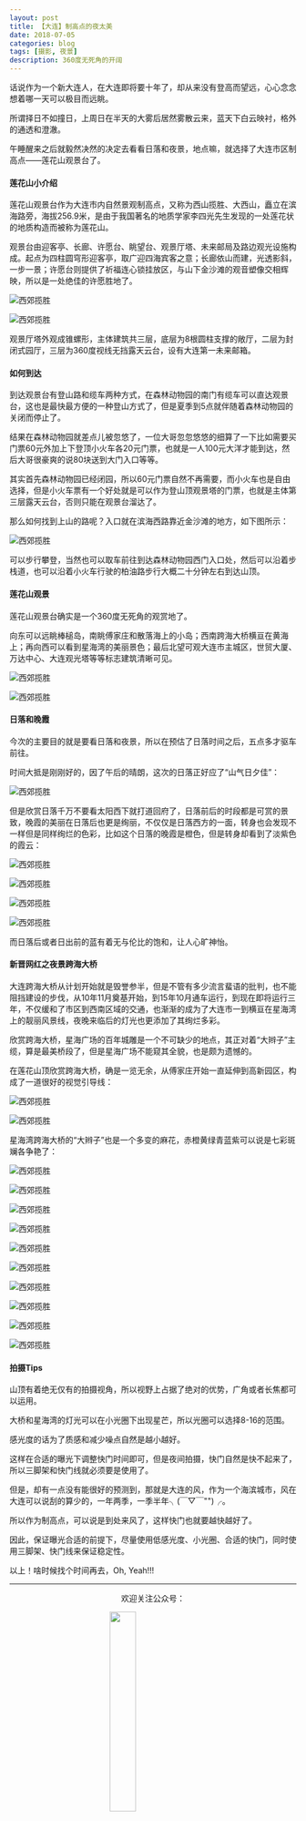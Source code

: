 ```yaml
---
layout: post
title: 【大连】制高点的夜太美
date: 2018-07-05
categories: blog
tags: [摄影, 夜景]
description: 360度无死角的开阔
---
```


<style>
img{
  display:block;
  margin:0
  auto;
}
</style>

<meta name="referrer" content="never">

话说作为一个新大连人，在大连即将要十年了，却从来没有登高而望远，心心念念想着哪一天可以极目而远眺。

所谓择日不如撞日，上周日在半天的大雾后居然雾散云来，蓝天下白云映衬，格外的通透和澄澈。

午睡醒来之后就毅然决然的决定去看看日落和夜景，地点嘛，就选择了大连市区制高点——莲花山观景台了。

#### 莲花山小介绍

莲花山观景台作为大连市内自然景观制高点，又称为西山揽胜、大西山，矗立在滨海路旁，海拔256.9米，是由于我国著名的地质学家李四光先生发现的一处莲花状的地质构造而被称为莲花山。

观景台由迎客亭、长廊、许愿台、眺望台、观景厅塔、未来邮局及路边观光设施构成。起点为四柱圆穹形迎客亭，取广迎四海宾客之意；长廊依山而建，光透影斜，一步一景；许愿台则提供了祈福连心锁挂放区，与山下金沙滩的观音塑像交相辉映，所以是一处绝佳的许愿胜地了。

![西郊揽胜][1]

![西郊揽胜][2]

观景厅塔外观成锥螺形，主体建筑共三层，底层为8根圆柱支撑的敞厅，二层为封闭式园厅，三层为360度视线无挡露天云台，设有大连第一未来邮箱。


#### 如何到达

到达观景台有登山路和缆车两种方式，在森林动物园的南门有缆车可以直达观景台，这也是最快最方便的一种登山方式了，但是夏季到5点就伴随着森林动物园的关闭而停止了。

结果在森林动物园就差点儿被忽悠了，一位大哥忽忽悠悠的细算了一下比如需要买门票60元外加上下登顶小火车各20元门票，也就是一人100元大洋才能到达，然后大哥很豪爽的说80块送到大门入口等等。

其实首先森林动物园已经闭园，所以60元门票自然不再需要，而小火车也是自由选择，但是小火车票有一个好处就是可以作为登山顶观景塔的门票，也就是主体第三层露天云台，否则只能在观景台溜达了。

那么如何找到上山的路呢？入口就在滨海西路靠近金沙滩的地方，如下图所示：

![西郊揽胜][3]

可以步行攀登，当然也可以取车前往到达森林动物园西门入口处，然后可以沿着步栈道，也可以沿着小火车行驶的柏油路步行大概二十分钟左右到达山顶。


#### 莲花山观景

莲花山观景台确实是一个360度无死角的观赏地了。

向东可以远眺棒槌岛，南眺傅家庄和散落海上的小岛；西南跨海大桥横亘在黄海上；再向西可以看到星海湾的美丽景色；最后北望可观大连市主城区，世贸大厦、万达中心、大连观光塔等等标志建筑清晰可见。

![西郊揽胜][4]

![西郊揽胜][5]


#### 日落和晚霞

今次的主要目的就是要看日落和夜景，所以在预估了日落时间之后，五点多才驱车前往。

时间大抵是刚刚好的，因了午后的晴朗，这次的日落正好应了“山气日夕佳”：

![西郊揽胜][6]

但是欣赏日落千万不要看太阳西下就打道回府了，日落前后的时段都是可赏的景致，晚霞的美丽在日落后也更是绚丽，不仅仅是日落西方的一面，转身也会发现不一样但是同样绚烂的色彩，比如这个日落的晚霞是橙色，但是转身却看到了淡紫色的霞云：

![西郊揽胜][7]

![西郊揽胜][8]

![西郊揽胜][9]

![西郊揽胜][10]

而日落后或者日出前的蓝有着无与伦比的饱和，让人心旷神怡。


#### 新晋网红之夜景跨海大桥

大连跨海大桥从计划开始就是毁誉参半，但是不管有多少流言蜚语的批判，也不能阻挡建设的步伐，从10年11月奠基开始，到15年10月通车运行，到现在即将运行三年，不仅缓和了市区到西南区域的交通，也渐渐的成为了大连市一到横亘在星海湾上的靓丽风景线，夜晚来临后的灯光也更添加了其绚烂多彩。

欣赏跨海大桥，星海广场的百年城雕是一个不可缺少的地点，其正对着“大辫子”主缆，算是最美桥段了，但是星海广场不能窥其全貌，也是颇为遗憾的。

在莲花山顶欣赏跨海大桥，确是一览无余，从傅家庄开始一直延伸到高新园区，构成了一道很好的视觉引导线：

![西郊揽胜][11]

![西郊揽胜][12]

星海湾跨海大桥的“大辫子”也是一个多变的麻花，赤橙黄绿青蓝紫可以说是七彩斑斓各争艳了：

![西郊揽胜][13]

![西郊揽胜][14]

![西郊揽胜][15]

![西郊揽胜][16]

![西郊揽胜][17]

![西郊揽胜][18]

![西郊揽胜][19]

![西郊揽胜][20]

![西郊揽胜][21]

![西郊揽胜][22]


#### 拍摄Tips

山顶有着绝无仅有的拍摄视角，所以视野上占据了绝对的优势，广角或者长焦都可以运用。

大桥和星海湾的灯光可以在小光圈下出现星芒，所以光圈可以选择8-16的范围。

感光度的话为了质感和减少噪点自然是越小越好。

这样在合适的曝光下调整快门时间即可，但是夜间拍摄，快门自然是快不起来了，所以三脚架和快门线就必须要是使用了。

但是，却有一点没有能很好的预测到，那就是大连的风，作为一个海滨城市，风在大连可以说刮的算少的，一年两季，一季半年╮(￣▽￣"")╭。

所以作为制高点，可以说是到处来风了，这样快门也就要越快越好了。

因此，保证曝光合适的前提下，尽量使用低感光度、小光圈、合适的快门，同时使用三脚架、快门线来保证稳定性。

以上！啥时候找个时间再去，Oh, Yeah!!!

------------
<p align="center">欢迎关注公众号：</p>
<img src="https://mmbiz.qpic.cn/mmbiz_jpg/QqiaFS6NT0eD1g2UjYu4VfCGHmbhgVqOAnNnJQfN7ZhRVUCopYOsfpPtIEB95VNEqu8trAxJXzGDg01ka6z6wzQ/0?wx_fmt=jpeg" width="30%" />

<p align="center">感觉内容不错，读后有收获？欢迎小额赞助：</p>
<img src="https://mmbiz.qpic.cn/mmbiz_jpg/QqiaFS6NT0eAzA577Ce49rCLiby9EtT195GRiaqKCT6QCQ5Weia9OZD72MJz4ABlqAy1gbHepk5hHM464hCiarQRI7w/0?wx_fmt=jpeg" width="30%" />

  [1]: https://mmbiz.qpic.cn/mmbiz_jpg/QqiaFS6NT0eA4Udf7Wlib5eZ5pwfQxhybITJskrBjStVcicv2x1HzXwwHDEfRlIgx0tVx9xyJwcVrnAnbaeFbNQnQ/0?wx_fmt=jpeg
  [2]: https://mmbiz.qpic.cn/mmbiz_jpg/QqiaFS6NT0eA4Udf7Wlib5eZ5pwfQxhybIuOLhQjrBq2hdoYB3tCkSp9Bc5iab6kVFIbCHmEQJE4J4TI0SuvicA9FA/0?wx_fmt=jpeg
  [3]: https://mmbiz.qpic.cn/mmbiz_jpg/QqiaFS6NT0eAx3EbIZzmwaiaSQGlIiaFIvXVV9S9gvMOcPdcmsGjedDASl7u9tH5zNehumWXcboUc7wE6kyLHOj3Q/0?wx_fmt=jpeg
  [4]: https://mmbiz.qpic.cn/mmbiz_jpg/QqiaFS6NT0eA4Udf7Wlib5eZ5pwfQxhybIegc41Ymkj57ib4V8icOqcpk3Pq5nQ4WFIKq9sjcZh1F3wibrvkSQEwBEA/0?wx_fmt=jpeg
  [5]: https://mmbiz.qpic.cn/mmbiz_jpg/QqiaFS6NT0eA4Udf7Wlib5eZ5pwfQxhybIpLicagc2CLDJG4MKGIPia12lxsgFrmN63juX7ZHxpjFJJWaQRmCUemUg/0?wx_fmt=jpeg
  [6]: https://mmbiz.qpic.cn/mmbiz_jpg/QqiaFS6NT0eA4Udf7Wlib5eZ5pwfQxhybI7psic42nOrFS2afyT1SKfPvlzWia9sicc6Ja5mjEDnjhLicC2zIrh0NVEg/0?wx_fmt=jpeg
  [7]: https://mmbiz.qpic.cn/mmbiz_jpg/QqiaFS6NT0eA4Udf7Wlib5eZ5pwfQxhybIZA8ozGCiadjUzarX1hww9urwKjiaJZVvQOJ1KliccBgXTiaYicjJQo0GYMA/0?wx_fmt=jpeg
  [8]: https://mmbiz.qpic.cn/mmbiz_jpg/QqiaFS6NT0eA4Udf7Wlib5eZ5pwfQxhybI5n6PlCM4lbq2stBibSxPenIdjZWiaIxZ2pVJTbb7LjA0WqeWI6wWCsxg/0?wx_fmt=jpeg
  [9]: https://mmbiz.qpic.cn/mmbiz_jpg/QqiaFS6NT0eA4Udf7Wlib5eZ5pwfQxhybIWDYqQHKhePdusc6HVDicM8qZSXwosXCljTlPlPnQ4alsAz9DwIGkMhg/0?wx_fmt=jpeg
  [10]: https://mmbiz.qpic.cn/mmbiz_jpg/QqiaFS6NT0eA4Udf7Wlib5eZ5pwfQxhybIg3UqiapzNPEDwwMbLWUzmQ3TicyJ9uww2bhiaMmCjJNMib9oibVHXQH4Nwg/0?wx_fmt=jpeg
  [11]: https://mmbiz.qpic.cn/mmbiz_jpg/QqiaFS6NT0eA4Udf7Wlib5eZ5pwfQxhybIGHyTuHhkdjgsBkHCOPM6vBl7MqiaIIkoHvzrvsDnd3UwicpLkNFWvkBg/0?wx_fmt=jpeg
  [12]: https://mmbiz.qpic.cn/mmbiz_jpg/QqiaFS6NT0eA4Udf7Wlib5eZ5pwfQxhybIwRTvFm2d2w5GvuiaQcf2I6zk2ibiavB1VYUyEibtf9uybBJzO9h6OWZ4qQ/0?wx_fmt=jpeg
  [13]: https://mmbiz.qpic.cn/mmbiz_jpg/QqiaFS6NT0eA4Udf7Wlib5eZ5pwfQxhybILfQTsxWQ11b2MlgfdppnXleoeaQHPDMnObcmkHvq7fXib4Ya7QsJDMA/0?wx_fmt=jpeg
  [14]: https://mmbiz.qpic.cn/mmbiz_jpg/QqiaFS6NT0eA4Udf7Wlib5eZ5pwfQxhybI3aTpQ9icXBuLDAbNtwb88pftOIjXaYXmbnQCdjkibXb0kAiaYffXDWUicQ/0?wx_fmt=jpeg
  [15]: https://mmbiz.qpic.cn/mmbiz_jpg/QqiaFS6NT0eA4Udf7Wlib5eZ5pwfQxhybII81eJdoo7w8dIWQNhwzEcic3gic287Un9XY7DtAYjdhZ7TC7MHoPPweg/0?wx_fmt=jpeg
  [16]: https://mmbiz.qpic.cn/mmbiz_jpg/QqiaFS6NT0eA4Udf7Wlib5eZ5pwfQxhybI54iccT6UptIu7dJmqUfuua0ZiaQM7BqbQcMcbCHibibtNj8YlEs5RiaIEdA/0?wx_fmt=jpeg
  [17]: https://mmbiz.qpic.cn/mmbiz_jpg/QqiaFS6NT0eA4Udf7Wlib5eZ5pwfQxhybIAvqInicZ9z3dPLxR220RDxHxzVl73JBicVwqt3axaxO04AnczZGIqW9g/0?wx_fmt=jpeg
  [18]: https://mmbiz.qpic.cn/mmbiz_jpg/QqiaFS6NT0eA4Udf7Wlib5eZ5pwfQxhybItGa5UicJ3lA7FftpcE3y7vKRs2I9pg6GaJtOXwc7adZ8uQibwdTlTkCg/0?wx_fmt=jpeg
  [19]: https://mmbiz.qpic.cn/mmbiz_jpg/QqiaFS6NT0eA4Udf7Wlib5eZ5pwfQxhybIN8yKbLlsfZu6hlnekhI99uHchG3libOVFcNcPXOx9vSsFjuAgvcyzCQ/0?wx_fmt=jpeg
  [20]: https://mmbiz.qpic.cn/mmbiz_jpg/QqiaFS6NT0eA4Udf7Wlib5eZ5pwfQxhybIafAj4wHJokTbAYWM1gRuia39CAxPbxgdIgApgoFofY1DGy3iaD3Q3j4Q/0?wx_fmt=jpeg
  [21]: https://mmbiz.qpic.cn/mmbiz_jpg/QqiaFS6NT0eA4Udf7Wlib5eZ5pwfQxhybI9LIp7dsF9zGlJ8XVbrFKicrHGntLRfFHwzTWF4y35PQQIpyxcAfaP0Q/0?wx_fmt=jpeg
  [22]: https://mmbiz.qpic.cn/mmbiz_jpg/QqiaFS6NT0eA4Udf7Wlib5eZ5pwfQxhybIWMGS00eFpMgXpgkI4GaRsics7aB1LBGuKKuQKP6Z3FCPYXG1rEWWvGg/0?wx_fmt=jpeg






